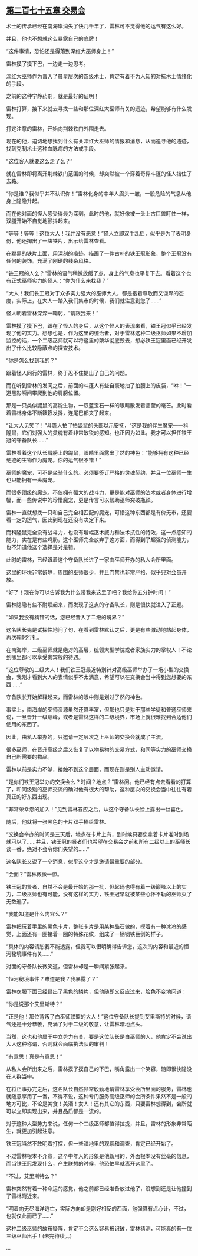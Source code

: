 ## [第二百七十五章 交易会](https://www.xxbiquge.com/11_11222/8850219.html)


  术士的传承已经在南海岸消失了快几千年了，雷林可不觉得他的运气有这么好。

  并且，他也不想就这么暴露自己的底牌！

  “这件事情，恐怕还是得落到深红大巫师身上！”

  雷林摸了摸下巴，一边走一边思考。

  深红大巫师作为晋入了晨星层次的四级术士，肯定有着不为人知的对抗术士情绪化的手段。

  之前的这种宁静药剂，就是最好的证明！

  雷林打算，接下来就去寻找一些和那位深红大巫师有关的遗迹，希望能够有什么发现。

  打定注意的雷林，开始向荆棘铁门外围走去。

  现在的他，迫切地想找到什么有关深红大巫师的情报和消息，从而追寻他的遗迹，找到克制术士这种血脉病的方法或手段。

  “这位客人就要这么走了么？”

  就在雷林即将离开荆棘铁门范围的时候，却突然被一个穿着奇异斗篷的怪人挡住了去路。

  “你是谁？我似乎并不认识你！”雷林化身的中年人眉头一皱，一股危险的气息从他身上隐隐升起。

  而在他对面的怪人感受得最为深刻，此时的他，就好像被一头上古巨兽盯住一样，双腿开始不自觉地颤抖起来。

  “等等！等等！这位大人！我并没有恶意！”怪人立即双手乱摇，似乎是为了表明身份，他还掏出了一块铁片，出示给雷林查看。

  在黝黑的铁片上面，用深刻的痕迹。描画了一件古朴的铁王冠形象，整个王冠没有任何的装饰。充满了刚硬的线条风格。

  “铁王冠的人么？”雷林的语气稍微放缓了点，身上的气息也平复下去。看着这个也有正式巫师实力的怪人：“你为什么来找我？”

  “大人！我们铁王冠对于众多实力强大的巫师大人，都是抱着尊敬而又谦卑的态度，实际上，在大人一踏入我们集市的时候，我们就注意到您了……”

  怪人朝着雷林深深一鞠躬，“请跟我来！”

  雷林摸了摸下巴，跟在了怪人的身后，从这个怪人的表现来看，铁王冠似乎已经发现了他的实力。想想也是，作为这里的统治者，对于雷林这种二级巫师如果不增加监控的话，一个二级巫师就可以将这里的繁华彻底毁去，想必铁王冠里面已经开发出了什么比较隐蔽点的探查技术。

  “你是怎么找到我的？”

  跟着怪人同行的雷林，终于忍不住提出了自己的问题。

  而在听到雷林的发问之后，前面的斗篷人有些自豪地拍了拍腰上的皮袋，“咻！”一道黑影瞬间攀爬到他的肩膀位置。

  那是一只类似鼹鼠的高能生物，一双蓝宝石一样的眼睛散发着晶莹的毫芒。此时看着雷林身体不断簌簌发抖，连尾巴都夹了起来。

  “让大人见笑了！”斗篷人拍了拍鼹鼠的头部以示安抚，“这是我的伴生魔宠——科隆鼠，它们对强大的灵魂有着非常敏锐的感知。也正因为如此，我才可以担任铁王冠的守备队长……”

  雷林看着这个队长肩膀上的鼹鼠，眼睛里面露出了然的神色：“能够拥有这种已经绝迹的生物作为魔宠。你的运气很不错！”

  巫师的魔宠，可不是坐骑什么的。必须要签订严格的灵魂契约，并且一位巫师一生也只能拥有一头魔宠。

  而很多顶级的魔宠。不仅拥有强大的战斗力，更是能对巫师的法术或者身体进行增幅，而一些传说中的珍惜魔宠，更是传言可以帮助巫师突破瓶颈。

  雷林一直就想找一只和自己完全相匹配的魔宠，可惜这种东西都是有价无市，还要看一定的运气，因此到现在还没有决定下来。

  而科隆鼠完全没有战斗力，也没有增幅巫术威力和法术抗性的特效，这一点感知的能力，实在是有些鸡肋，这个巫师完全放弃了这方面，而得到了超强的侦测能力，也不知道他这个选择是对是错。

  此时的雷林，已经跟着这个守备队长进了一家由巫师开办的私人会所里面。

  这里的环境非常僻静，周围的巫师很少，并且门禁也非常严格，似乎只对会员开放。

  “好了！现在你可以告诉我为什么带我来这里了吧？我给你五分钟时间！”

  雷林隐隐有些不耐烦起来，而发现了这点的守备队长，则是很快就进入了正题。

  “如果我没有猜错的话，您已经晋入了二级的境界？”

  这名队长先是试探性地问了句，在看到雷林默认之后，更是有些激动地站起身体，再次鞠躬行礼。

  在南海岸，二级巫师就是绝对的高层，统领大型学院或者家族实力的掌权人！不论到哪里都可以享受贵宾般的待遇。

  “这位尊敬的二级大人！我们铁王冠最近特别针对高级巫师举办了一场小型的交换会，我刚才看到大人的表情似乎不太满意，希望可以在交换会当中得到您想要的东西……”

  守备队长开始解释起来，而雷林的眼中则是划过了然的神色。

  事实上，南海岸的巫师资源虽然还算丰富，但那也只是对于那些学徒和普通巫师来说，一旦晋升一级巅峰，或者是雷林这样的二级境界，市场上就很难找到合适他们使用的东西了。

  因此，由私人举办的，只邀请一定层次之上巫师的交换会就成了主流。

  很多巫师，在晋升高级之后又恢复了以物易物的交易方式，和同等实力的巫师交换自己所需要的物品。

  雷林以前是实力不够，接触不到这个层面，而现在则是别人主动邀请。

  “是你们铁王冠举办的交换会么？时间？地点？”雷林问。他已经有点去看看的打算了，和同级别的巫师交流的确对他有很大的帮助，这种层次的交换会当中往往有着真正的好东西出现。

  “非常荣幸您的加入！”见到雷林答应之后，从这个守备队长脸上露出一丝喜色。

  随后，他就将一张黑色的卡片双手捧给雷林。

  “交换会举办的时间是三天后，地点在卡片上有，到时候只要您拿着卡片准时到场就可以了……并且，铁王冠的贤者们也希望在交易会之前和所有二级以上的巫师长谈一番，绝对不会令你们失望的……”

  这名队长又说了一个消息，似乎这个才是邀请最重要的部分。

  “会面？”雷林微微一惊。

  铁王冠的贤者，自然不会是最开始的那一批，但起码也得有着一级巅峰以上的实力，二级巫师也有可能，没有这样的实力，铁王冠早就被某些心怀不轨的巫师灭了无数遍了。

  “我能知道是什么内容么？”

  雷林把玩着手里的黑色卡片，整张卡片是用某种晶石做的，摸着有一种冰冷的感觉，上面还有一圈接着一圈的特殊花纹，组成了一柄钢铁巨剑的样子。

  “具体的内容请恕我不能透露，但我可以很明确得告诉您，这次的内容和最近的恒河秘境事件有关……”

  对面的守备队长微笑道，但雷林却是一瞬间紧张起来。

  “恒河秘境事件？难道是我？我暴露了？”

  雷林衣服下面已经冒出了黑色的鳞片，但他随即又反应过来，脸色不变地问道：

  “你是说那个艾里斯特？”

  “正是他！那位背叛了白巫师联盟的大人！”这位守备队长提到艾里斯特的时候，语气还是十分恭敬，充满了对于二级的敬意，让雷林暗地点头。

  当然，这也和他属于中立势力有关，要是这位队长是白巫师的人，他肯定不会说出大人这种称谓，否则就会面临执法队的审判！

  “有意思！真是有意思！”

  从私人会所出来之后，雷林摸了摸自己的下巴，嘴角露出一个笑容，随即很快隐没在人群当中。

  在将正事办完之后，这名队长自然非常殷勤地请雷林享受会所里面的服务，雷林也就随意享用了一番，不得不说，这种专门服务高级巫师的会所条件果然不是一般的地方可比，不论是美食！美酒！女人！还有其它的东西，只要雷林想得到，会所就可以立即实现出来，并且品质都是一流的。

  对于这种大型势力来说，任何一个二级巫师都值得拉拢，并且，雷林的形象非常陌生，就更加引起注意。

  铁王冠当然不敢明着打探，但一些暗地里的观察和调查，肯定已经开始了。

  不过雷林根本不介意，这个中年人的形象是他新用的，外面根本没有丝毫的信息，而当铁王冠发现什么，产生联想的时候，他恐怕早就离开这里了。

  “不过，艾里斯特么？”

  雷林突然有着一种命运的感觉，他之前都已经准备放过他了，没想到还是让他撞到了雷林附近来。

  “明着向无尽海洋逃亡，实际方向却是刚好相反的西面，勉强算有点心计，不过，也就仅此而已了……”

  这种二级巫师的故布疑阵，肯定不会这么容易被识破，雷林猜测，可能真的有一位三级巫师出手！(未完待续。。)

  ...
